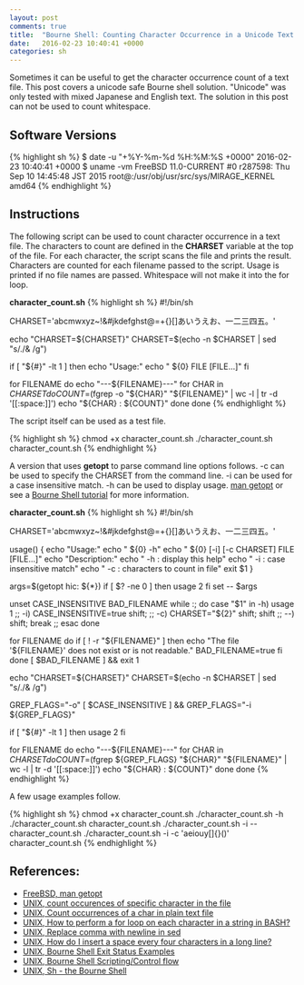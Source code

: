 ```yaml
---
layout: post
comments: true
title:  "Bourne Shell: Counting Character Occurrence in a Unicode Text File"
date:   2016-02-23 10:40:41 +0000
categories: sh
---
```

Sometimes it can be useful to get the character occurrence count of a text file.
This post covers a unicode safe Bourne shell solution.
"Unicode" was only tested with mixed Japanese and English text.
The solution in this post can not be used to count whitespace.

## Software Versions

{% highlight sh %}
$ date -u "+%Y-%m-%d %H:%M:%S +0000"
2016-02-23 10:40:41 +0000
$ uname -vm
FreeBSD 11.0-CURRENT #0 r287598: Thu Sep 10 14:45:48 JST 2015     root@:/usr/obj/usr/src/sys/MIRAGE_KERNEL  amd64
{% endhighlight %}

## Instructions

The following script can be used to count character occurrence in a text file.
The characters to count are defined in the **CHARSET** variable at the top of the file.
For each character, the script scans the file and prints the result.
Characters are counted for each filename passed to the script.
Usage is printed if no file names are passed.
Whitespace will not make it into the for loop.

**character_count.sh**
{% highlight sh %}
#!/bin/sh

CHARSET='abcmwxyz~!&#jkdefghst@=+{}[]あいうえお、一二三四五。'

echo "CHARSET=${CHARSET}"
CHARSET=$(echo -n $CHARSET | sed "s/./& /g")

if [ "${#}" -lt 1 ]
then
  echo "Usage:"
  echo "  ${0} FILE [FILE...]"
fi

for FILENAME
do
  echo "---${FILENAME}---"
  for CHAR in $CHARSET
  do
    COUNT=$(fgrep -o "${CHAR}" "${FILENAME}" | wc -l | tr -d '[[:space:]]')
    echo "${CHAR} : ${COUNT}"
  done
done
{% endhighlight %}

The script itself can be used as a test file.

{% highlight sh %}
chmod +x character_count.sh
./character_count.sh character_count.sh
{% endhighlight %}

A version that uses **getopt** to parse command line options follows.
-c can be used to specify the CHARSET from the command line.
-i can be used for a case insensitive match.
-h can be used to display usage.
[man getopt][freebsd-man-getopt] or see a
[Bourne Shell tutorial][unix-sh] for more information.

**character_count.sh**
{% highlight sh %}
#!/bin/sh

CHARSET='abcmwxyz~!&#jkdefghst@=+{}[]あいうえお、一二三四五。'

usage() {
  echo "Usage:"
  echo "  ${0} -h"
  echo "  ${0} [-i] [-c CHARSET] FILE [FILE...]"
  echo "Description:"
  echo "  -h : display this help"
  echo "  -i : case insensitive match"
  echo "  -c : characters to count in file"
  exit $1
}

args=$(getopt hic: ${*})
if [ $? -ne 0 ]
then
  usage 2
fi
set -- $args

unset CASE_INSENSITIVE BAD_FILENAME
while :; do
  case "$1" in
  -h)
    usage 1
    ;;
  -i)
    CASE_INSENSITIVE=true
    shift;
    ;;
  -c)
    CHARSET="${2}"
    shift; shift
    ;;
  --)
    shift; break
    ;;
  esac
done

for FILENAME
do
  if [ ! -r "${FILENAME}" ]
  then
    echo "The file '${FILENAME}' does not exist or is not readable."
    BAD_FILENAME=true
  fi
done
[ $BAD_FILENAME ] && exit 1

echo "CHARSET=${CHARSET}"
CHARSET=$(echo -n $CHARSET | sed "s/./& /g")

GREP_FLAGS="-o"
[ $CASE_INSENSITIVE ] && GREP_FLAGS="-i ${GREP_FLAGS}"

if [ "${#}" -lt 1 ]
then
  usage 2
fi

for FILENAME
do
  echo "---${FILENAME}---"
  for CHAR in $CHARSET
  do
    COUNT=$(fgrep ${GREP_FLAGS} "${CHAR}" "${FILENAME}" | wc -l | tr -d '[[:space:]]')
    echo "${CHAR} : ${COUNT}"
  done
done
{% endhighlight %}

A few usage examples follow.

{% highlight sh %}
chmod +x character_count.sh
./character_count.sh -h
./character_count.sh character_count.sh
./character_count.sh -i -- character_count.sh
./character_count.sh -i -c 'aeiouy[]{}()' character_count.sh
{% endhighlight %}

## References:
- [FreeBSD, man getopt][freebsd-man-getopt]
- [UNIX, count occurences of specific character in the file][unix-count]
- [UNIX, Count occurrences of a char in plain text file][unix-count2]
- [UNIX, How to perform a for loop on each character in a string in BASH?][unix-charloop]
- [UNIX, Replace comma with newline in sed][unix-replace]
- [UNIX, How do I insert a space every four characters in a long line?][unix-space]
- [UNIX, Bourne Shell Exit Status Examples][unix-exit]
- [UNIX, Bourne Shell Scripting/Control flow][unix-sh-flow]
- [UNIX, Sh - the Bourne Shell][unix-sh]

[freebsd-man-getopt]: https://www.freebsd.org/cgi/man.cgi?query=getopt
[unix-count]: http://www.unix.com/hp-ux/19176-count-occurences-specific-character-file.html
[unix-count2]: http://stackoverflow.com/questions/1603566/count-occurrences-of-a-char-in-plain-text-file
[unix-charloop]: http://stackoverflow.com/questions/10551981/how-to-perform-a-for-loop-on-each-character-in-a-string-in-bash
[unix-replace]: http://stackoverflow.com/questions/10748453/replace-comma-with-newline-in-sed
[unix-space]: http://unix.stackexchange.com/questions/5980/how-do-i-insert-a-space-every-four-characters-in-a-long-line
[unix-exit]: http://www.cyberciti.biz/faq/bourne-shell-exit-status-examples/
[unix-sh-flow]: https://en.wikibooks.org/wiki/Bourne_Shell_Scripting/Control_flow
[unix-sh]: http://www.grymoire.com/Unix/Sh.html

